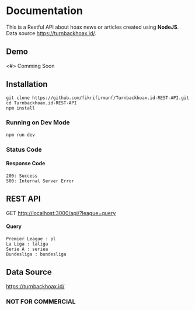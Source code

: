 # Documentation

This is a Restful API about hoax news or articles created using **NodeJS**. Data source <https://turnbackhoax.id/>.

## Demo

<#>
Comming Soon

## Installation

```
git clone https://github.com/fikrifirmanf/Turnbackhoax.id-REST-API.git
cd Turnbackhoax.id-REST-API
npm install
```

### Running on Dev Mode

```
npm run dev
```

### Status Code

#### Response Code

```
200: Success
500: Internal Server Error
```

## REST API

GET <http://localhost:3000/api/?league=query>

#### Query

```
Premier League : pl
La Liga : laliga
Serie A : seriea
Bundesliga : bundesliga
```

## Data Source

<https://turnbackhoax.id/>

### NOT FOR COMMERCIAL
